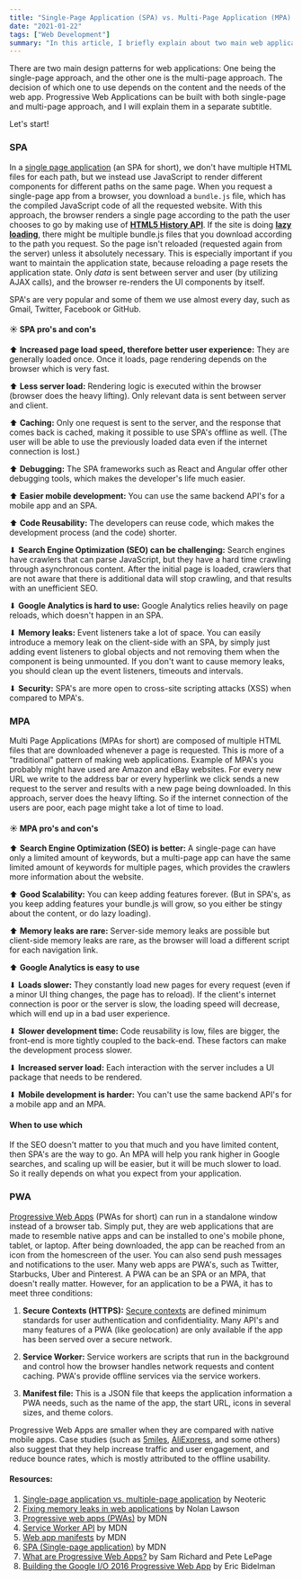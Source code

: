 ```yaml
---
title: "Single-Page Application (SPA) vs. Multi-Page Application (MPA) vs. Progressive Web Apps (PWA)"
date: "2021-01-22"
tags: ["Web Development"]
summary: "In this article, I briefly explain about two main web application patterns, single-page application and multi-page application, and their differences. I also talk about what progressive web apps are."
---
```


There are two main design patterns for web applications: One being the single-page approach, and the other one is the multi-page approach. The decision of which one to use depends on the content and the needs of the web app. Progressive Web Applications can be built with both single-page and multi-page approach, and I will explain them in a separate subtitle.

Let's start!

### SPA

In a [single page application](https://en.wikipedia.org/wiki/Single-page_application) (an SPA for short), we don't have multiple HTML files for each path, but we instead use JavaScript to render different components for different paths on the same page. When you request a single-page app from a browser, you download a `bundle.js` file, which has the compiled JavaScript code of all the requested website. With this approach, the browser renders a single page according to the path the user chooses to go by making use of **[HTML5 History API](https://developer.mozilla.org/en-US/docs/Web/API/History_API)**. If the site is doing **[lazy loading](https://en.wikipedia.org/wiki/Lazy_loading)**, there might be multiple bundle.js files that you download according to the path you request. So the page isn't reloaded (requested again from the server) unless it absolutely necessary. This is especially important if you want to maintain the application state, because reloading a page resets the application state. Only _data_ is sent between server and user (by utilizing AJAX calls), and the browser re-renders the UI components by itself.

SPA's are very popular and some of them we use almost every day, such as Gmail, Twitter, Facebook or GitHub.

#### ☀ SPA pro's and con's

⬆ **Increased page load speed, therefore better user experience:** They are generally loaded once. Once it loads, page rendering depends on the browser which is very fast.

⬆ **Less server load:** Rendering logic is executed within the browser (browser does the heavy lifting). Only relevant data is sent between server and client.

⬆ **Caching:** Only one request is sent to the server, and the response that comes back is cached, making it possible to use SPA's offline as well. (The user will be able to use the previously loaded data even if the internet connection is lost.)

⬆ **Debugging:** The SPA frameworks such as React and Angular offer other debugging tools, which makes the developer's life much easier.

⬆ **Easier mobile development:** You can use the same backend API's for a mobile app and an SPA.

⬆ **Code Reusability:** The developers can reuse code, which makes the development process (and the code) shorter.

⬇ **Search Engine Optimization (SEO) can be challenging:** Search engines have crawlers that can parse JavaScript, but they have a hard time crawling through asynchronous content. After the initial page is loaded, crawlers that are not aware that there is additional data will stop crawling, and that results with an unefficient SEO.

⬇ **Google Analytics is hard to use:** Google Analytics relies heavily on page reloads, which doesn't happen in an SPA.

⬇ **Memory leaks:** Event listeners take a lot of space. You can easily introduce a memory leak on the client-side with an SPA, by simply just adding event listeners to global objects and not removing them when the component is being unmounted. If you don't want to cause memory leaks, you should clean up the event listeners, timeouts and intervals.

⬇ **Security:** SPA's are more open to cross-site scripting attacks (XSS) when compared to MPA's.

### MPA

Multi Page Applications (MPAs for short) are composed of multiple HTML files that are downloaded whenever a page is requested. This is more of a "traditional" pattern of making web applications. Example of MPA's you probably might have used are Amazon and eBay websites. For every new URL we write to the address bar or every hyperlink we click sends a new request to the server and results with a new page being downloaded. In this approach, server does the heavy lifting. So if the internet connection of the users are poor, each page might take a lot of time to load.

#### ☀ MPA pro's and con's

⬆ **Search Engine Optimization (SEO) is better:** A single-page can have only a limited amount of keywords, but a multi-page app can have the same limited amount of keywords for multiple pages, which provides the crawlers more information about the website.

⬆ **Good Scalability:** You can keep adding features forever. (But in SPA's, as you keep adding features your bundle.js will grow, so you either be stingy about the content, or do lazy loading).

⬆ **Memory leaks are rare:** Server-side memory leaks are possible but client-side memory leaks are rare, as the browser will load a different script for each navigation link.

⬆ **Google Analytics is easy to use**

⬇ **Loads slower:** They constantly load new pages for every request (even if a minor UI thing changes, the page has to reload). If the client's internet connection is poor or the server is slow, the loading speed will decrease, which will end up in a bad user experience.

⬇ **Slower development time:** Code reusability is low, files are bigger, the front-end is more tightly coupled to the back-end. These factors can make the development process slower.

⬇ **Increased server load:** Each interaction with the server includes a UI package that needs to be rendered.

⬇ **Mobile development is harder:** You can't use the same backend API's for a mobile app and an MPA.

#### When to use which

If the SEO doesn't matter to you that much and you have limited content, then SPA's are the way to go. An MPA will help you rank higher in Google searches, and scaling up will be easier, but it will be much slower to load. So it really depends on what you expect from your application.

### PWA

[Progressive Web Apps](https://en.wikipedia.org/wiki/Progressive_web_application) (PWAs for short) can run in a standalone window instead of a browser tab. Simply put, they are web applications that are made to resemble native apps and can be installed to one's mobile phone, tablet, or laptop. After being downloaded, the app can be reached from an icon from the homescreen of the user. You can also send push messages and notifications to the user. Many web apps are PWA's, such as Twitter, Starbucks, Uber and Pinterest. A PWA can be an SPA or an MPA, that doesn't really matter. However, for an application to be a PWA, it has to meet three conditions:

1. **Secure Contexts (HTTPS):** [Secure contexts](https://w3c.github.io/webappsec-secure-contexts/) are defined minimum standards for user authentication and confidentiality. Many API's and many features of a PWA (like geolocation) are only available if the app has been served over a secure network.

2. **Service Worker:** Service workers are scripts that run in the background and control how the browser handles network requests and content caching. PWA's provide offline services via the service workers.

3. **Manifest file:** This is a JSON file that keeps the application information a PWA needs, such as the name of the app, the start URL, icons in several sizes, and theme colors.

Progressive Web Apps are smaller when they are compared with native mobile apps. Case studies (such as [5miles](https://developers.google.com/web/showcase/2016/5miles), [AliExpress](https://developers.google.com/web/showcase/2016/aliexpress), and some others) also suggest that they help increase traffic and user engagement, and reduce bounce rates, which is mostly attributed to the offline usability.

#### Resources:

1. [Single-page application vs. multiple-page application](https://medium.com/@NeotericEU/single-page-application-vs-multiple-page-application-2591588efe58) by Neoteric
2. [Fixing memory leaks in web applications](https://nolanlawson.com/2020/02/19/fixing-memory-leaks-in-web-applications/) by Nolan Lawson
3. [Progressive web apps (PWAs)](https://developer.mozilla.org/en-US/docs/Web/Progressive_web_apps) by MDN
4. [Service Worker API](https://developer.mozilla.org/en-US/docs/Web/API/Service_Worker_API) by MDN
5. [Web app manifests](https://developer.mozilla.org/en-US/docs/Web/Manifest) by MDN
6. [SPA (Single-page application)](https://developer.mozilla.org/en-US/docs/Glossary/SPA) by MDN
7. [What are Progressive Web Apps?](https://web.dev/what-are-pwas/) by Sam Richard and Pete LePage
8. [Building the Google I/O 2016 Progressive Web App](https://developers.google.com/web/showcase/2016/iowa2016) by Eric Bidelman
